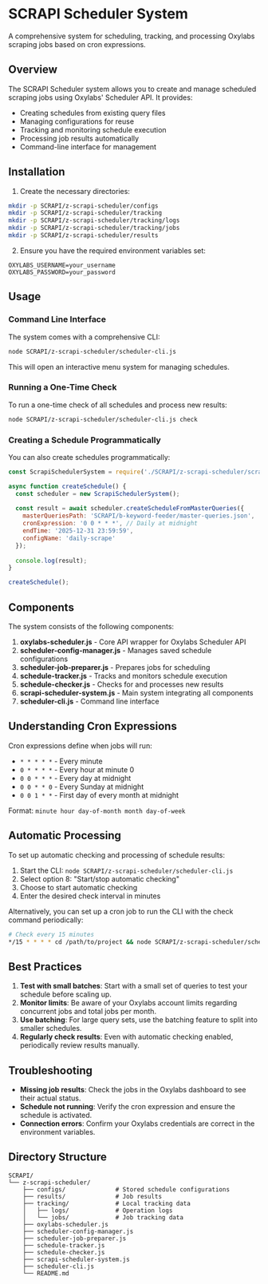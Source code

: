 # SCRAPI Scheduler System

A comprehensive system for scheduling, tracking, and processing Oxylabs scraping jobs based on cron expressions.

## Overview

The SCRAPI Scheduler system allows you to create and manage scheduled scraping jobs using Oxylabs' Scheduler API. It provides:

- Creating schedules from existing query files
- Managing configurations for reuse
- Tracking and monitoring schedule execution
- Processing job results automatically
- Command-line interface for management

## Installation

1. Create the necessary directories:
```bash
mkdir -p SCRAPI/z-scrapi-scheduler/configs
mkdir -p SCRAPI/z-scrapi-scheduler/tracking
mkdir -p SCRAPI/z-scrapi-scheduler/tracking/logs
mkdir -p SCRAPI/z-scrapi-scheduler/tracking/jobs
mkdir -p SCRAPI/z-scrapi-scheduler/results
```

2. Ensure you have the required environment variables set:
```
OXYLABS_USERNAME=your_username
OXYLABS_PASSWORD=your_password
```

## Usage

### Command Line Interface

The system comes with a comprehensive CLI:

```bash
node SCRAPI/z-scrapi-scheduler/scheduler-cli.js
```

This will open an interactive menu system for managing schedules.

### Running a One-Time Check

To run a one-time check of all schedules and process new results:

```bash
node SCRAPI/z-scrapi-scheduler/scheduler-cli.js check
```

### Creating a Schedule Programmatically

You can also create schedules programmatically:

```javascript
const ScrapiSchedulerSystem = require('./SCRAPI/z-scrapi-scheduler/scrapi-scheduler-system');

async function createSchedule() {
  const scheduler = new ScrapiSchedulerSystem();
  
  const result = await scheduler.createScheduleFromMasterQueries({
    masterQueriesPath: 'SCRAPI/b-keyword-feeder/master-queries.json',
    cronExpression: '0 0 * * *', // Daily at midnight
    endTime: '2025-12-31 23:59:59',
    configName: 'daily-scrape'
  });
  
  console.log(result);
}

createSchedule();
```

## Components

The system consists of the following components:

1. **oxylabs-scheduler.js** - Core API wrapper for Oxylabs Scheduler API
2. **scheduler-config-manager.js** - Manages saved schedule configurations
3. **scheduler-job-preparer.js** - Prepares jobs for scheduling
4. **schedule-tracker.js** - Tracks and monitors schedule execution
5. **schedule-checker.js** - Checks for and processes new results
6. **scrapi-scheduler-system.js** - Main system integrating all components
7. **scheduler-cli.js** - Command line interface

## Understanding Cron Expressions

Cron expressions define when jobs will run:

- `* * * * *` - Every minute
- `0 * * * *` - Every hour at minute 0
- `0 0 * * *` - Every day at midnight
- `0 0 * * 0` - Every Sunday at midnight
- `0 0 1 * *` - First day of every month at midnight

Format: `minute hour day-of-month month day-of-week`

## Automatic Processing

To set up automatic checking and processing of schedule results:

1. Start the CLI: `node SCRAPI/z-scrapi-scheduler/scheduler-cli.js`
2. Select option 8: "Start/stop automatic checking"
3. Choose to start automatic checking
4. Enter the desired check interval in minutes

Alternatively, you can set up a cron job to run the CLI with the check command periodically:

```bash
# Check every 15 minutes
*/15 * * * * cd /path/to/project && node SCRAPI/z-scrapi-scheduler/scheduler-cli.js check
```

## Best Practices

1. **Test with small batches**: Start with a small set of queries to test your schedule before scaling up.
2. **Monitor limits**: Be aware of your Oxylabs account limits regarding concurrent jobs and total jobs per month.
3. **Use batching**: For large query sets, use the batching feature to split into smaller schedules.
4. **Regularly check results**: Even with automatic checking enabled, periodically review results manually.

## Troubleshooting

- **Missing job results**: Check the jobs in the Oxylabs dashboard to see their actual status.
- **Schedule not running**: Verify the cron expression and ensure the schedule is activated.
- **Connection errors**: Confirm your Oxylabs credentials are correct in the environment variables.

## Directory Structure

```
SCRAPI/
└── z-scrapi-scheduler/
    ├── configs/              # Stored schedule configurations
    ├── results/              # Job results
    ├── tracking/             # Local tracking data
    │   ├── logs/             # Operation logs
    │   └── jobs/             # Job tracking data
    ├── oxylabs-scheduler.js
    ├── scheduler-config-manager.js
    ├── scheduler-job-preparer.js
    ├── schedule-tracker.js
    ├── schedule-checker.js
    ├── scrapi-scheduler-system.js
    ├── scheduler-cli.js
    └── README.md
```